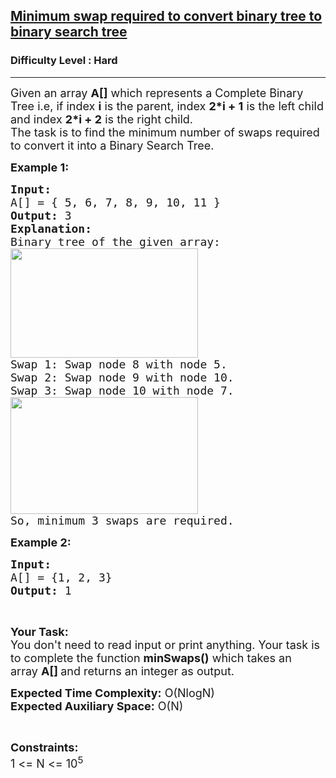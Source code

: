 <h2><a href="https://practice.geeksforgeeks.org/problems/minimum-swap-required-to-convert-binary-tree-to-binary-search-tree/1?utm_source=geeksforgeeks&utm_medium=ml_article_practice_tab&utm_campaign=article_practice_tab">Minimum swap required to convert binary tree to binary search tree</a></h2><h3>Difficulty Level : Hard</h3><hr><div class="problems_problem_content__Xm_eO"><p><span style="font-size:18px">Given an array&nbsp;<strong>A[]</strong>&nbsp;which represents&nbsp;a&nbsp;Complete Binary Tree i.e, if index <strong>i</strong> is the parent, index <strong>2*i + 1</strong> is the left child and index <strong>2*i + 2</strong> is the right child.<br>
The task is to find the minimum number of swaps required to convert it into a Binary Search Tree.&nbsp;</span></p>

<p><span style="font-size:18px"><strong>Example 1:</strong></span></p>

<pre><span style="font-size:18px"><strong>Input:
</strong>A[] = { 5, 6, 7, 8, 9, 10, 11 }
<strong>Output: </strong>3
<strong>Explanation:</strong> 
Binary tree of the given array:
<img alt="" src="https://media.geeksforgeeks.org/img-practice/btree-1646375730.png" style="height:175px; width:300px">
Swap 1: Swap node 8 with node 5.
Swap 2: Swap node 9 with node 10.
Swap 3: Swap node 10 with node 7.
<img alt="" src="https://media.geeksforgeeks.org/img-practice/btreex-1646375822.png" style="height:187px; width:300px">
So, minimum 3 swaps are required.</span></pre>

<p><span style="font-size:18px"><strong>Example 2:</strong></span></p>

<pre><span style="font-size:18px"><strong>Input: 
</strong>A[] = {1, 2, 3}
<strong>Output: </strong>1
</span></pre>

<p>&nbsp;</p>

<p><span style="font-size:18px"><strong>Your Task:&nbsp;&nbsp;</strong><br>
You don't need to read input or print anything. Your task is to complete the function <strong>minSwaps</strong><strong>()</strong>&nbsp;which takes an array&nbsp;<strong>A[]&nbsp;</strong>and returns an integer as output.</span></p>

<p><span style="font-size:18px"><strong>Expected Time Complexity:</strong> O(NlogN)<br>
<strong>Expected Auxiliary Space:</strong> O(N)</span></p>

<p>&nbsp;</p>

<p><span style="font-size:18px"><strong>Constraints:</strong><br>
1 &lt;= N&nbsp;&lt;= 10<sup>5</sup></span></p>
</div>